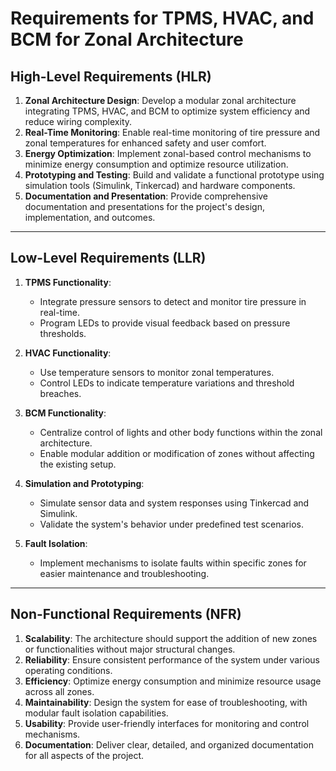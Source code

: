# Requirements for TPMS, HVAC, and BCM for Zonal Architecture  

## High-Level Requirements (HLR)  
1. **Zonal Architecture Design**: Develop a modular zonal architecture integrating TPMS, HVAC, and BCM to optimize system efficiency and reduce wiring complexity.  
2. **Real-Time Monitoring**: Enable real-time monitoring of tire pressure and zonal temperatures for enhanced safety and user comfort.  
3. **Energy Optimization**: Implement zonal-based control mechanisms to minimize energy consumption and optimize resource utilization.  
4. **Prototyping and Testing**: Build and validate a functional prototype using simulation tools (Simulink, Tinkercad) and hardware components.  
5. **Documentation and Presentation**: Provide comprehensive documentation and presentations for the project's design, implementation, and outcomes.  

---

## Low-Level Requirements (LLR)  
1. **TPMS Functionality**:  
   - Integrate pressure sensors to detect and monitor tire pressure in real-time.  
   - Program LEDs to provide visual feedback based on pressure thresholds.  

2. **HVAC Functionality**:  
   - Use temperature sensors to monitor zonal temperatures.  
   - Control LEDs to indicate temperature variations and threshold breaches.  

3. **BCM Functionality**:  
   - Centralize control of lights and other body functions within the zonal architecture.  
   - Enable modular addition or modification of zones without affecting the existing setup.  

4. **Simulation and Prototyping**:  
   - Simulate sensor data and system responses using Tinkercad and Simulink.  
   - Validate the system's behavior under predefined test scenarios.  

5. **Fault Isolation**:  
   - Implement mechanisms to isolate faults within specific zones for easier maintenance and troubleshooting.  

---

## Non-Functional Requirements (NFR)  
1. **Scalability**: The architecture should support the addition of new zones or functionalities without major structural changes.  
2. **Reliability**: Ensure consistent performance of the system under various operating conditions.  
3. **Efficiency**: Optimize energy consumption and minimize resource usage across all zones.  
4. **Maintainability**: Design the system for ease of troubleshooting, with modular fault isolation capabilities.  
5. **Usability**: Provide user-friendly interfaces for monitoring and control mechanisms.  
6. **Documentation**: Deliver clear, detailed, and organized documentation for all aspects of the project.  

